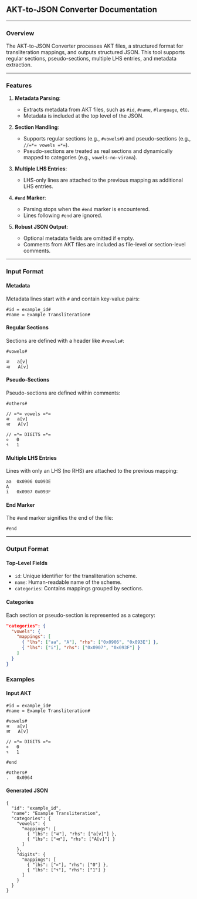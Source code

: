 ## **AKT-to-JSON Converter Documentation**

---

### **Overview**
The AKT-to-JSON Converter processes AKT files, a structured format for transliteration mappings, and outputs structured JSON. This tool supports regular sections, pseudo-sections, multiple LHS entries, and metadata extraction.

---

### **Features**
1. **Metadata Parsing**:
   - Extracts metadata from AKT files, such as `#id`, `#name`, `#language`, etc.
   - Metadata is included at the top level of the JSON.

2. **Section Handling**:
   - Supports regular sections (e.g., `#vowels#`) and pseudo-sections (e.g., `//=*= vowels =*=`).
   - Pseudo-sections are treated as real sections and dynamically mapped to categories (e.g., `vowels-no-virama`).

3. **Multiple LHS Entries**:
   - LHS-only lines are attached to the previous mapping as additional LHS entries.

4. **`#end` Marker**:
   - Parsing stops when the `#end` marker is encountered.
   - Lines following `#end` are ignored.

5. **Robust JSON Output**:
   - Optional metadata fields are omitted if empty.
   - Comments from AKT files are included as file-level or section-level comments.

---

### **Input Format**
#### **Metadata**
Metadata lines start with `#` and contain key-value pairs:

```
#id = example_id#
#name = Example Transliteration#
```

#### **Regular Sections**
Sections are defined with a header like `#vowels#`:

```
#vowels#

अ   a[v]
आ   A[v]
```

#### **Pseudo-Sections**
Pseudo-sections are defined within comments:

```
#others#

// =*= vowels =*=
अ   a[v]
आ   A[v]

// =*= DIGITS =*=
०   0 
१   1
```

#### **Multiple LHS Entries**
Lines with only an LHS (no RHS) are attached to the previous mapping:

```
aa  0x0906 0x093E
A
i   0x0907 0x093F
```

#### **End Marker**
The `#end` marker signifies the end of the file:

```
#end
```

---

### **Output Format**
#### **Top-Level Fields**
- `id`: Unique identifier for the transliteration scheme.
- `name`: Human-readable name of the scheme.
- `categories`: Contains mappings grouped by sections.

#### **Categories**
Each section or pseudo-section is represented as a category:
```json
"categories": {
  "vowels": {
    "mappings": [
      { "lhs": ["aa", "A"], "rhs": ["0x0906", "0x093E"] },
      { "lhs": ["i"], "rhs": ["0x0907", "0x093F"] }
    ]
  }
}
```

### Examples
#### Input AKT

```
#id = example_id#
#name = Example Transliteration#

#vowels#
अ   a[v]
आ   A[v]

// =*= DIGITS =*=
०   0
१   1

#end

#others#
.   0x0964
```

#### Generated JSON

```
{
  "id": "example_id",
  "name": "Example Transliteration",
  "categories": {
    "vowels": {
      "mappings": [
        { "lhs": ["अ"], "rhs": ["a[v]"] },
        { "lhs": ["आ"], "rhs": ["A[v]"] }
      ]
    },
    "digits": {
      "mappings": [
        { "lhs": ["०"], "rhs": ["0"] },
        { "lhs": ["१"], "rhs": ["1"] }
      ]
    }
  }
}
```